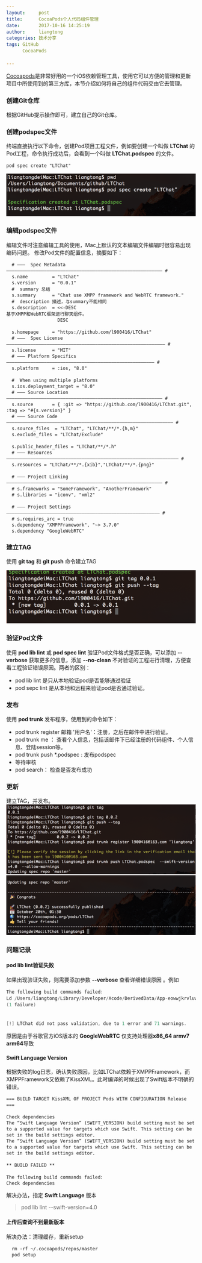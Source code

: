 ```yaml
---
layout:     post
title:      CocoaPods个人代码组件管理
date:       2017-10-16 14:25:19
author:     liangtong
categories: 技术分享
tags: GitHub
      CocoaPods

---
```


[Cocoapods](https://cocoapods.org/)是非常好用的一个iOS依赖管理工具，使用它可以方便的管理和更新项目中所使用到的第三方库，本节介绍如何将自己的组件代码交由它去管理。

### 创建Git仓库

  根据GitHub提示操作即可，建立自己的Git仓库。 

### 创建podspec文件

  终端直接执行以下命令，创建Pod项目工程文件，例如要创建一个叫做 **LTChat** 的Pod工程，命令执行成功后，会看到一个叫做 **LTChat.podspec** 的文件。

```Shell
pod spec create "LTChat"
```

![](/post/share/github_pod_create_1.png)


<!-- more -->

### 编辑podspec文件  

编辑文件时注意编辑工具的使用，Mac上默认的文本编辑文件编辑时很容易出现编码问题。
修改Pod文件的配置信息，摘要如下：

```Shell
  # ―――  Spec Metadata  ―――――――――――――――――――――――――――――――――――――――――――――――――――――――――― #
  s.name         = "LTChat"
  s.version      = "0.0.1"
  #  summary 总结
  s.summary      = "Chat use XMPP framework and WebRTC framework."
  #  description 描述，与summary不能相同
  s.description  = <<-DESC
基于XMPP和WebRTC框架进行聊天组件。
                   DESC

  s.homepage     = "https://github.com/l900416/LTChat"
  # ―――  Spec License  ――――――――――――――――――――――――――――――――――――――――――――――――――――――――――― #
  s.license      = "MIT"
  # ――― Platform Specifics ――――――――――――――――――――――――――――――――――――――――――――――――――――――― #
  s.platform     = :ios, "8.0"

  #  When using multiple platforms
  s.ios.deployment_target = "8.0"
  # ――― Source Location ―――――――――――――――――――――――――――――――――――――――――――――――――――――――――― #
  s.source       = { :git => "https://github.com/l900416/LTChat.git", :tag => "#{s.version}" }
  # ――― Source Code ―――――――――――――――――――――――――――――――――――――――――――――――――――――――――――――― #
  s.source_files  = "LTChat", "LTChat/**/*.{h,m}"
  s.exclude_files = "LTChat/Exclude"

  s.public_header_files = "LTChat/**/*.h"
  # ――― Resources ―――――――――――――――――――――――――――――――――――――――――――――――――――――――――――――――― #
  s.resources = "LTChat/**/*.{xib}","LTChat/**/*.{png}"

  # ――― Project Linking ―――――――――――――――――――――――――――――――――――――――――――――――――――――――――― #
  # s.frameworks = "SomeFramework", "AnotherFramework"
  # s.libraries = "iconv", "xml2"

  # ――― Project Settings ――――――――――――――――――――――――――――――――――――――――――――――――――――――――― #
  # s.requires_arc = true
  s.dependency "XMPPFramework", "~> 3.7.0"
  s.dependency "GoogleWebRTC"

```

### 建立TAG

使用 **git tag** 和 **git push** 命令建立TAG

![](/post/share/github_pod_create_2.png)


### 验证Pod文件

使用 **pod lib lint** 或 **pod spec lint**  验证Pod文件格式是否正确，可以添加 **--verbose** 获取更多的信息，添加 **--no-clean** 不对验证的工程进行清理，方便查看工程验证错误原因。两者的区别：

  * pod lib lint 是只从本地验证pod是否能够通过验证
  * pod sepc lint 是从本地和远程来验证pod是否通过验证。

### 发布

使用 **pod trunk** 发布程序，使用到的命令如下：

  * pod trunk register 邮箱 '用户名'：注册，之后在邮件中进行验证。
  * pod trunk me ： 查看个人信息，包括该邮件下已经注册的代码组件、个人信息、登陆session等。
  * pod trunk push *.podspec : 发布podspec
  * 等待审核
  * pod search： 检查是否发布成功

### 更新

建立TAG，并发布。
![](/post/share/github_pod_update_1.png)
![](/post/share/github_pod_update_2.png)

### 问题记录

#### pod lib lint验证失败

如果出现验证失败，则需要添加参数 **--verbose** 查看详细错误原因 。例如

```Objective-C
The following build commands failed:
Ld /Users/liangtong/Library/Developer/Xcode/DerivedData/App-eowwjkrvluwvfdhhkljszfucgimo/Build/Intermediates.noindex/Pods.build/Release-iphonesimulator/LTChat.build/Objects-normal/i386/LTChat normal i386
(1 failure)


[!] LTChat did not pass validation, due to 1 error and 71 warnings.
```

原因是由于谷歌官方iOS版本的 **GoogleWebRTC** 仅支持处理器**x86_64 armv7 arm64**导致

#### Swift Language Version

根据失败的log日志，确认失败原因，比如LTChat依赖于XMPPFramework，而XMPPFramework又依赖了KissXML。此时编译的时候出现了Swift版本不明确的错误。

```Objecitve-C
=== BUILD TARGET KissXML OF PROJECT Pods WITH CONFIGURATION Release ===

Check dependencies
The “Swift Language Version” (SWIFT_VERSION) build setting must be set to a supported value for targets which use Swift. This setting can be set in the build settings editor.
The “Swift Language Version” (SWIFT_VERSION) build setting must be set to a supported value for targets which use Swift. This setting can be set in the build settings editor.

** BUILD FAILED **

The following build commands failed:
Check dependencies
```

解决办法，指定 **Swift Language** 版本
>  pod lib lint --swift-version=4.0


#### 上传后查询不到最新版本

解决办法：清理缓存，重新setup

```Shell
  rm -rf ~/.cocoapods/repos/master
  pod setup
```


